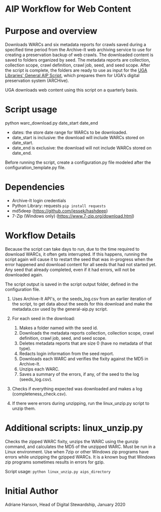 # AIP Workflow for Web Content

# Purpose and overview
Downloads WARCs and six metadata reports for crawls saved during a specified time period 
from the Archive-It web archiving service to use for creating a preservation backup of web crawls.
The downloaded content is saved to folders organized by seed.
The metadata reports are collection, collection scope, crawl definition, crawl job, seed, and seed scope. 
After the script is complete, the folders are ready to use as input for the [UGA Libraries' General AIP Script](https://github.com/uga-libraries/general-aip), 
which prepares them for UGA's digital preservation system (ARCHive).

UGA downloads web content using this script on a quarterly basis.  

# Script usage
python warc_download.py date_start date_end

   * dates: the store date range for WARCs to be downloaded.
   * date_start is inclusive: the download will include WARCs stored on date_start.
   * date_end is exclusive: the download will not include WARCs stored on date_end.

Before running the script, create a configuration.py file modeled after the configuration_template.py file.

# Dependencies
* Archive-It login credentials
* Python Library: requests `pip install requests`
* md5deep (https://github.com/jessek/hashdeep)
* 7-Zip (Windows only) (https://www.7-zip.org/download.html)

# Workflow Details
Because the script can take days to run, due to the time required to download WARCs, it often gets interrupted. 
If this happens, running the script again will cause it to restart the seed that was in-progress when the error happened 
and download content for all seeds that had not started yet.
Any seed that already completed, even if it had errors, will not be downloaded again.

The script output is saved in the script output folder, defined in the configuration file.

1. Uses Archive-It API's, or the seeds_log.csv from an earlier iteration of the script, 
   to get data about the seeds for this download and make the metadata.csv used by the general-aip.py script. 
   

2. For each seed in the download:
   1. Makes a folder named with the seed id.
   2. Downloads the metadata reports collection, collection scope, crawl definition, crawl job, seed, and seed scope.
   3. Deletes metadata reports that are size 0 (have no metadata of that type).
   4. Redacts login information from the seed report.
   5. Downloads each WARC and verifies the fixity against the MD5 in Archive-It.
   6. Unzips each WARC.      
   7. Saves a summary of the errors, if any, of the seed to the log (seeds_log.csv).

   
3. Checks if everything expected was downloaded and makes a log (completeness_check.csv).


4. If there were errors during unzipping, run the linux_unzip.py script to unzip them.


# Additional scripts: linux_unzip.py
Checks the zipped WARC fixity, unzips the WARC using the gunzip command, and calculates the MD5 of the unzipped WARC.
Must be run in a Linux environment.
Use when 7zip or other Windows zip programs have errors while unzipping the gzipped WARCs.
It is a known bug that Windows zip programs sometimes results in errors for gzip.

Script usage: `python linux_unzip.py aips_directory`

# Initial Author
Adriane Hanson, Head of Digital Stewardship, January 2020
